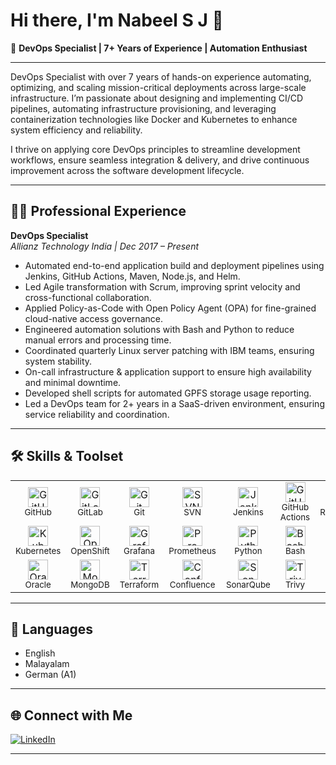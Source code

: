 # Hi there, I'm Nabeel S J 👋

🚀 **DevOps Specialist | 7+ Years of Experience | Automation Enthusiast**

---

DevOps Specialist with over 7 years of hands-on experience automating, optimizing, and scaling mission-critical deployments across large-scale infrastructure. I’m passionate about designing and implementing CI/CD pipelines, automating infrastructure provisioning, and leveraging containerization technologies like Docker and Kubernetes to enhance system efficiency and reliability.

I thrive on applying core DevOps principles to streamline development workflows, ensure seamless integration & delivery, and drive continuous improvement across the software development lifecycle.

---

## 🧑‍💻 Professional Experience

**DevOps Specialist**  
_Allianz Technology India | Dec 2017 – Present_

- Automated end-to-end application build and deployment pipelines using Jenkins, GitHub Actions, Maven, Node.js, and Helm.
- Led Agile transformation with Scrum, improving sprint velocity and cross-functional collaboration.
- Applied Policy-as-Code with Open Policy Agent (OPA) for fine-grained cloud-native access governance.
- Engineered automation solutions with Bash and Python to reduce manual errors and processing time.
- Coordinated quarterly Linux server patching with IBM teams, ensuring system stability.
- On-call infrastructure & application support to ensure high availability and minimal downtime.
- Developed shell scripts for automated GPFS storage usage reporting.
- Led a DevOps team for 2+ years in a SaaS-driven environment, ensuring service reliability and coordination.

---
## 🛠️ Skills & Toolset

<table>
  <tr>
    <td align="center">
      <img src="https://cdn.jsdelivr.net/gh/devicons/devicon/icons/github/github-original.svg" width="32" height="32" alt="GitHub"/><br>
      <sub>GitHub</sub>
    </td>
    <td align="center">
      <img src="https://cdn.jsdelivr.net/gh/devicons/devicon/icons/gitlab/gitlab-original.svg" width="32" height="32" alt="GitLab"/><br>
      <sub>GitLab</sub>
    </td>
    <td align="center">
      <img src="https://cdn.jsdelivr.net/gh/devicons/devicon/icons/git/git-original.svg" width="32" height="32" alt="Git"/><br>
      <sub>Git</sub>
    </td>
    <td align="center">
      <img src="https://cdn.jsdelivr.net/gh/devicons/devicon/icons/subversion/subversion-original.svg" width="32" height="32" alt="SVN"/><br>
      <sub>SVN</sub>
    </td>
    <td align="center">
      <img src="https://cdn.jsdelivr.net/gh/devicons/devicon/icons/jenkins/jenkins-original.svg" width="32" height="32" alt="Jenkins"/><br>
      <sub>Jenkins</sub>
    </td>
    <td align="center">
      <img src="https://github.githubassets.com/images/modules/logos_page/GitHub-Mark.png" width="32" height="32" alt="GitHub Actions"/><br>
      <sub>GitHub Actions</sub>
    </td>
    <td align="center">
      <img src="https://raw.githubusercontent.com/detain/svg-logos/master/svg/rundeck.svg" width="32" height="32" alt="Rundeck"/><br>
      <sub>Rundeck</sub>
    </td>
    <td align="center">
      <img src="https://cdn.jsdelivr.net/gh/devicons/devicon/icons/docker/docker-original.svg" width="32" height="32" alt="Docker"/><br>
      <sub>Docker</sub>
    </td>
  </tr>
  <tr>
    <td align="center">
      <img src="https://cdn.jsdelivr.net/gh/devicons/devicon/icons/kubernetes/kubernetes-plain.svg" width="32" height="32" alt="Kubernetes"/><br>
      <sub>Kubernetes</sub>
    </td>
    <td align="center">
      <img src="https://cdn.jsdelivr.net/gh/devicons/devicon/icons/redhat/redhat-original.svg" width="32" height="32" alt="OpenShift"/><br>
      <sub>OpenShift</sub>
    </td>
    <td align="center">
      <img src="https://cdn.jsdelivr.net/gh/devicons/devicon/icons/grafana/grafana-original.svg" width="32" height="32" alt="Grafana"/><br>
      <sub>Grafana</sub>
    </td>
    <td align="center">
      <img src="https://cdn.jsdelivr.net/gh/devicons/devicon/icons/prometheus/prometheus-original.svg" width="32" height="32" alt="Prometheus"/><br>
      <sub>Prometheus</sub>
    </td>
    <td align="center">
      <img src="https://cdn.jsdelivr.net/gh/devicons/devicon/icons/python/python-original.svg" width="32" height="32" alt="Python"/><br>
      <sub>Python</sub>
    </td>
    <td align="center">
      <img src="https://cdn.jsdelivr.net/gh/devicons/devicon/icons/bash/bash-original.svg" width="32" height="32" alt="Bash"/><br>
      <sub>Bash</sub>
    </td>
    <td align="center">
      <img src="https://cdn.jsdelivr.net/gh/devicons/devicon/icons/amazonwebservices/amazonwebservices-original.svg" width="32" height="32" alt="AWS"/><br>
      <sub>AWS</sub>
    </td>
    <td align="center">
      <img src="https://cdn.jsdelivr.net/gh/devicons/devicon/icons/azure/azure-original.svg" width="32" height="32" alt="Azure"/><br>
      <sub>Azure</sub>
    </td>
  </tr>
  <tr>
    <td align="center">
      <img src="https://cdn.jsdelivr.net/gh/devicons/devicon/icons/oracle/oracle-original.svg" width="32" height="32" alt="Oracle"/><br>
      <sub>Oracle</sub>
    </td>
    <td align="center">
      <img src="https://cdn.jsdelivr.net/gh/devicons/devicon/icons/mongodb/mongodb-original.svg" width="32" height="32" alt="MongoDB"/><br>
      <sub>MongoDB</sub>
    </td>
    <td align="center">
      <img src="https://cdn.jsdelivr.net/gh/devicons/devicon/icons/terraform/terraform-original.svg" width="32" height="32" alt="Terraform"/><br>
      <sub>Terraform</sub>
    </td>
    <td align="center">
      <img src="https://cdn.jsdelivr.net/gh/devicons/devicon/icons/confluence/confluence-original.svg" width="32" height="32" alt="Confluence"/><br>
      <sub>Confluence</sub>
    </td>
    <td align="center">
      <img src="https://raw.githubusercontent.com/SonarSource/sonarcloud-docs/master/static/favicon-sonarcloud.png" width="32" height="32" alt="SonarQube"/><br>
      <sub>SonarQube</sub>
    </td>
    <td align="center">
      <img src="https://avatars.githubusercontent.com/u/5429470?s=200&v=4" width="32" height="32" alt="Trivy"/><br>
      <sub>Trivy</sub>
    </td>
    <td align="center">
      <img src="https://wac-cdn.atlassian.com/assets/img/favicons/atlassian/favicon.png" width="32" height="32" alt="Jira"/><br>
      <sub>Jira</sub>
    </td>
    <td align="center">
      <img src="https://raw.githubusercontent.com/pulumi/docs/master/static/favicon.ico" width="32" height="32" alt="Pulumi"/><br>
      <sub>Pulumi</sub>
    </td>
  </tr>
</table>

---

## 🌱 Languages

- English  
- Malayalam  
- German (A1)

---

## 🌐 Connect with Me

[![LinkedIn](https://img.shields.io/badge/LinkedIn-blue?logo=linkedin&logoColor=white)](https://www.linkedin.com/in/nabeel-sj-a0030613a/)

---

<!--
**nabeelsj720/nabeelsj720** is a ✨ special ✨ repository because its README.md (this file) appears on your GitHub profile.
-->
